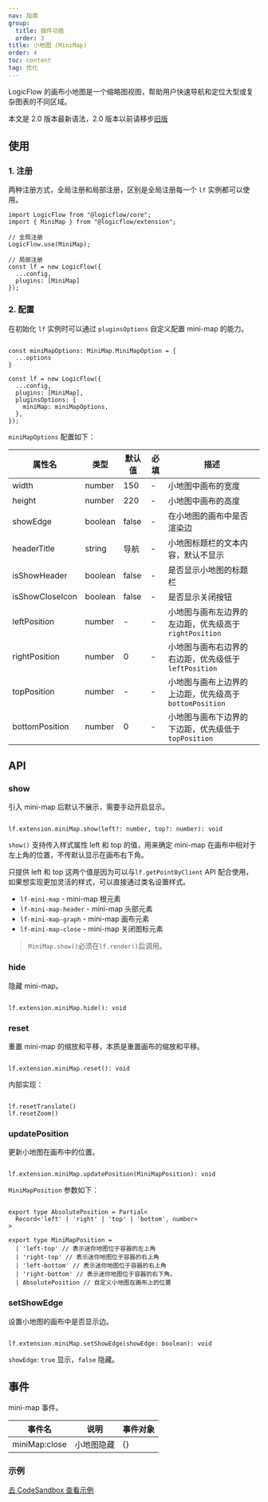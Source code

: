 ```yaml
---
nav: 指南
group:
  title: 插件功能
  order: 3
title: 小地图 (MiniMap)
order: 4
toc: content
tag: 优化
---
```


LogicFlow 的画布小地图是一个缩略图视图，帮助用户快速导航和定位大型或复杂图表的不同区域。

本文是 2.0 版本最新语法，2.0 版本以前请移步<a href="https://docs.logic-flow.cn/docs/#/zh/guide/extension/component-minimap" target="_blank">旧版</a>

## 使用

### 1. 注册

两种注册方式，全局注册和局部注册，区别是全局注册每一个 `lf` 实例都可以使用。

```tsx | pure
import LogicFlow from "@logicflow/core";
import { MiniMap } from "@logicflow/extension";

// 全局注册
LogicFlow.use(MiniMap);

// 局部注册
const lf = new LogicFlow({
  ...config,
  plugins: [MiniMap]
});

```

### 2. 配置

在初始化 `lf` 实例时可以通过 `pluginsOptions` 自定义配置 mini-map 的能力。

```tsx | pure

const miniMapOptions: MiniMap.MiniMapOption = {
  ...options
}

const lf = new LogicFlow({
  ...config,
  plugins: [MiniMap],
  pluginsOptions: {
    miniMap: miniMapOptions,
  },
});

```

`miniMapOptions` 配置如下：

| 属性名  | 类型 | 默认值 | 必填 | 描述   |
| --------- | -------- | -------------------------- | -------- | -------------------------------------------------------------- |
| width           | number  | 150   | - | 小地图中画布的宽度                                   |
| height          | number  | 220   | - | 小地图中画布的高度                                   |
| showEdge        | boolean | false | - | 在小地图的画布中是否渲染边                            |
| headerTitle     | string  | 导航   |  - | 小地图标题栏的文本内容，默认不显示                    |
| isShowHeader    | boolean | false | - | 是否显示小地图的标题栏                               |
| isShowCloseIcon | boolean | false | - | 是否显示关闭按钮                                    |
| leftPosition    | number  | -     | - | 小地图与画布左边界的左边距，优先级高于`rightPosition`   |
| rightPosition   | number  | 0     | - | 小地图与画布右边界的右边距，优先级低于`leftPosition`    |
| topPosition     | number  | -     | - | 小地图与画布上边界的上边距，优先级高于`bottomPosition`  |
| bottomPosition  | number  | 0     | - | 小地图与画布下边界的下边距，优先级低于`topPosition`     |

## API

### show

引入 mini-map 后默认不展示，需要手动开启显示。

```tsx | pure

lf.extension.miniMap.show(left?: number, top?: number): void

```

`show()` 支持传入样式属性 left 和 top 的值，用来确定 mini-map 在画布中相对于左上角的位置，不传默认显示在画布右下角。

只提供 left 和 top 这两个值是因为可以与`lf.getPointByClient` API 配合使用，如果想实现更加灵活的样式，可以直接通过类名设置样式。

- `lf-mini-map` - mini-map 根元素
- `lf-mini-map-header` - mini-map 头部元素
- `lf-mini-map-graph` - mini-map 画布元素
- `lf-mini-map-close` - mini-map 关闭图标元素

> `MiniMap.show()`必须在`lf.render()`后调用。

### hide

隐藏 mini-map。

```tsx | pure

lf.extension.miniMap.hide(): void

```

### reset

重置 mini-map 的缩放和平移，本质是重置画布的缩放和平移。

```tsx | pure

lf.extension.miniMap.reset(): void

```

内部实现：

```tsx | pure

lf.resetTranslate()
lf.resetZoom()

```

### updatePosition

更新小地图在画布中的位置。

```tsx | pure

lf.extension.miniMap.updatePosition(MiniMapPosition): void

```

`MiniMapPosition` 参数如下：

```tsx | pure

export type AbsolutePosition = Partial<
  Record<'left' | 'right' | 'top' | 'bottom', number>
>

export type MiniMapPosition =
  | 'left-top' // 表示迷你地图位于容器的左上角
  | 'right-top' // 表示迷你地图位于容器的右上角
  | 'left-bottom' // 表示迷你地图位于容器的右上角
  | 'right-bottom' // 表示迷你地图位于容器的右下角。
  | AbsolutePosition // 自定义小地图在画布上的位置

```

### setShowEdge

设置小地图的画布中是否显示边。

```tsx | pure

lf.extension.miniMap.setShowEdge(showEdge: boolean): void

```

`showEdge`: `true` 显示，`false` 隐藏。

## 事件

mini-map 事件。

| 事件名  | 说明 | 事件对象 |
| --------- | -------- | --------------------------- |
| miniMap:close | 小地图隐藏 | {} |



### 示例

<a href="https://codesandbox.io/embed/intelligent-matsumoto-t1dc5?fontsize=14&hidenavigation=1&theme=dark&view=preview" target="_blank"> 去 CodeSandbox 查看示例</a>
